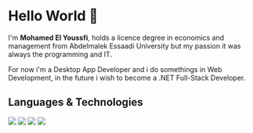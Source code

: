# Hello World 👋

I'm **Mohamed El Youssfi**, holds a licence degree in economics and management from Abdelmalek Essaadi University but my passion it was always the programming and IT.

For now i'm a Desktop App Developer and i do somethings in Web Development, in the future i wish to become a .NET Full-Stack Developer.


## Languages & Technologies

![](https://raw.githubusercontent.com/SimoRedDevil/Icons/main/vs.png?token=GHSAT0AAAAAABRW5FIK5PA7SJFC4K5C6IUCYRAYU5Q)
![](https://raw.githubusercontent.com/SimoRedDevil/Icons/main/html5.png?token=GHSAT0AAAAAABRW5FILEZY2462OC5UWIALAYRAYVFQ)
![](https://raw.githubusercontent.com/SimoRedDevil/Icons/main/css3.png?token=GHSAT0AAAAAABRW5FIKBKG36OMLNMEO74DQYRAYVNA)
![](https://raw.githubusercontent.com/SimoRedDevil/Icons/main/git.png?token=GHSAT0AAAAAABRW5FIKBBONFAUQ35JNNN4CYRAYYFA)
